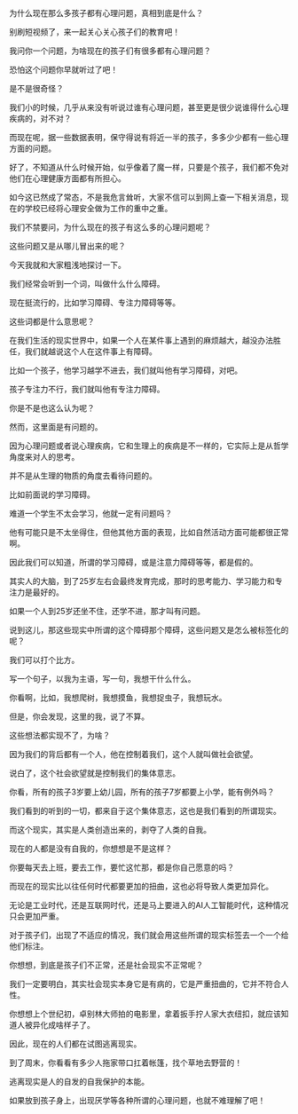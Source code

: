 为什么现在那么多孩子都有心理问题，真相到底是什么？



别刷短视频了，来一起关心关心孩子们的教育吧！

我问你一个问题，为啥现在的孩子们有很多都有心理问题？

恐怕这个问题你早就听过了吧！

是不是很奇怪？



我们小的时候，几乎从来没有听说过谁有心理问题，甚至更是很少说谁得什么心理疾病的，对不对？

而现在呢，据一些数据表明，保守得说有将近一半的孩子，多多少少都有一些心理方面的问题。

好了，不知道从什么时候开始，似乎像着了魔一样，只要是个孩子，我们都不免对他们在心理健康方面都有所担心。

如今这已然成了常态，不是我危言耸听，大家不信可以到网上查一下相关消息，现在的学校已经将心理安全做为工作的重中之重。



我们不禁要问，为什么现在的孩子有这么多的心理问题呢？

这些问题又是从哪儿冒出来的呢？

今天我就和大家粗浅地探讨一下。



我们经常会听到一个词，叫做什么什么障碍。

现在挺流行的，比如学习障碍、专注力障碍等等。

这些词都是什么意思呢？

在我们生活的现实世界中，如果一个人在某件事上遇到的麻烦越大，越没办法胜任，我们就越说这个人在这件事上有障碍。

比如一个孩子，他学习越学不进去，我们就叫他有学习障碍，对吧。

孩子专注力不行，我们就叫他有专注力障碍。

你是不是也这么认为呢？



然而，这里面是有问题的。

因为心理问题或者说心理疾病，它和生理上的疾病是不一样的，它实际上是从哲学角度来对人的思考。

并不是从生理的物质的角度去看待问题的。

比如前面说的学习障碍。

难道一个学生不太会学习，他就一定有问题吗？

他有可能只是不太坐得住，但他其他方面的表现，比如自然活动方面可能都很正常啊。

因此我们可以知道，所谓的学习障碍，或是注意力障碍等等，都是假的。

其实人的大脑，到了25岁左右会最终发育完成，那时的思考能力、学习能力和专注力是最好的。

如果一个人到25岁还坐不住，还学不进，那才叫有问题。



说到这儿，那这些现实中所谓的这个障碍那个障碍，这些问题又是怎么被标签化的呢？

我们可以打个比方。

写一个句子，以我为主语，写一句，我想干什么什么。

你看啊，比如，我想爬树，我想摸鱼，我想捉虫子，我想玩水。

但是，你会发现，这里的我，说了不算。

这些想法都实现不了，为啥？

因为我们的背后都有一个人，他在控制着我们，这个人就叫做社会欲望。

说白了，这个社会欲望就是控制我们的集体意志。

你看，所有的孩子3岁要上幼儿园，所有的孩子7岁都要上小学，能有例外吗？

我们看到的听到的一切，都来自于这个集体意志，这也是我们看到的所谓现实。

而这个现实，其实是人类创造出来的，剥夺了人类的自我。

现在的人都是没有自我的，你想想是不是这样？

你要每天去上班，要去工作，要忙这忙那，都是你自己愿意的吗？



而现在的现实比以往任何时代都要更加的扭曲，这也必将导致人类更加异化。

无论是工业时代，还是互联网时代，还是马上要进入的AI人工智能时代，这种情况只会更加严重。

对于孩子们，出现了不适应的情况，我们就会用这些所谓的现实标签去一个一个给他们标注。

你想想，到底是孩子们不正常，还是社会现实不正常呢？



我们一定要明白，其实社会现实本身它是有病的，它是严重扭曲的，它并不符合人性。

你想想上个世纪初，卓别林大师拍的电影里，拿着扳手拧人家大衣纽扣，就应该知道人被异化成啥样子了。



因此，现在的人们都在试图逃离现实。

到了周末，你看看有多少人拖家带口扛着帐篷，找个草地去野营的！

逃离现实是人的自发的自我保护的本能。

如果放到孩子身上，出现厌学等各种所谓的心理问题，也就不难理解了吧！











